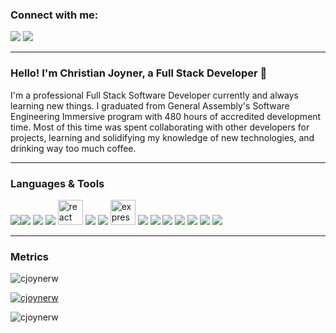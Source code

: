 ### Connect with me:
<a href='https://cjoynerw.github.io/portfolio-v2/' target='blank'><img src="https://img.icons8.com/metro/32/000000/globe.png"/><a/>
<a href='https://www.linkedin.com/in/christian-joyner-williams/' target='blank'><img src="https://img.icons8.com/ios-filled/32/000000/linkedin-circled.png"/></a>
- - -
### Hello! I'm Christian Joyner, a Full Stack Developer 👋
<!--
**cjoynerw/cjoynerw** is a ✨ _special_ ✨ repository because its `README.md` (this file) appears on your GitHub profile.
-->
I'm a professional Full Stack Software Developer currently and always learning new things. I graduated from General Assembly's Software Engineering Immersive program with 480 hours of accredited development time. Most of this time was spent collaborating with other developers for projects, learning and solidifying my knowledge of new technologies, and drinking way too much coffee.
- - -
### Languages & Tools
<img src="https://img.icons8.com/color/48/000000/javascript.png"/><img src="https://img.icons8.com/color/48/000000/html-5.png"/>
<img src="https://img.icons8.com/color/48/000000/css3.png"/>
<img src="https://img.icons8.com/color/48/000000/sass.png"/>
<img src="https://devicons.github.io/devicon/devicon.git/icons/react/react-original-wordmark.svg" alt="react" width="40" height="40"/>
<img src="https://img.icons8.com/color/48/000000/nodejs.png"/>
<img src="https://img.icons8.com/color/48/000000/mongodb.png"/>
<img src="https://devicons.github.io/devicon/devicon.git/icons/express/express-original-wordmark.svg" alt="express" width="40" height="40"/> </a>
<img src="https://img.icons8.com/color/48/000000/npm.png"/>
<img src="https://img.icons8.com/ios-filled/48/000000/github.png"/>
<img src="https://img.icons8.com/color/48/000000/git.png"/>
<img src="https://img.icons8.com/color/48/000000/linux.png"/>
<img src="https://img.icons8.com/color/48/000000/python.png"/>
<img src="https://img.icons8.com/color/48/000000/postgreesql.png"/>
<img src="https://img.icons8.com/fluent/48/000000/visual-studio-code-2019.png"/>
- - -
### Metrics
<p align="left"> <img src="https://komarev.com/ghpvc/?username=cjoynerw&label=Profile%20views&color=0091ff&style=flat-square" alt="cjoynerw" /> </p>

<p align="left"> <a href="https://github.com/ryo-ma/github-profile-trophy"><img src="https://github-profile-trophy.vercel.app/?username=cjoynerw" alt="cjoynerw" /></a> </p>

<p><img align="left" src="https://github-readme-stats.vercel.app/api/top-langs?username=cjoynerw&show_icons=true&bg_color=ffffff&theme=none&locale=en&layout=compact" alt="cjoynerw" /></p>
